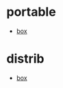 # portable
- [box](https://app.box.com/s/s9qqvyz8idexo1dcoasrgml8hqvqsi9h)

# distrib
- [box](https://app.box.com/s/6c84jvc79111cwacunvt9p1hxuofp3vw)
